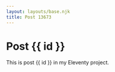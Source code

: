 ```yaml
---
layout: layouts/base.njk
title: Post 13673
---
```


# Post {{ id }}

This is post {{ id }} in my Eleventy project.
